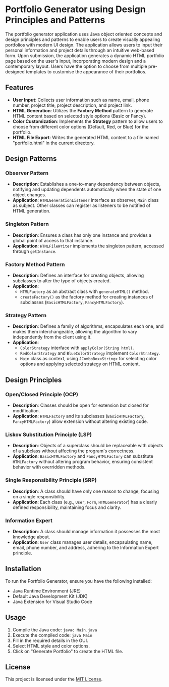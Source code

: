 # Portfolio Generator using Design Principles and Patterns

The portfolio generator application uses Java object oriented concepts and design principles and patterns to enable users to create visually appealing portfolios with modern UI design. The application allows users to input their personal information and project details through an intuitive web-based form. Upon submission, the application generates a dynamic HTML portfolio page based on the user's input, incorporating modern design and a contemporary layout. Users have the option to choose from multiple pre-designed templates to customise the appearance of their portfolios.


## Features

- **User Input**: Collects user information such as name, email, phone number, project title, project description, and project link.
- **HTML Generation**: Utilizes the **Factory Method** pattern to generate HTML content based on selected style options (Basic or Fancy).
- **Color Customization**: Implements the **Strategy** pattern to allow users to choose from different color options (Default, Red, or Blue) for the portfolio.
- **HTML File Export**: Writes the generated HTML content to a file named "portfolio.html" in the current directory.


## Design Patterns

### Observer Pattern
- **Description**: Establishes a one-to-many dependency between objects, notifying and updating dependents automatically when the state of one object changes.
- **Application**: `HTMLGenerationListener` interface as observer, `Main` class as subject. Other classes can register as listeners to be notified of HTML generation.

### Singleton Pattern
- **Description**: Ensures a class has only one instance and provides a global point of access to that instance.
- **Application**: `HTMLFileWriter` implements the singleton pattern, accessed through `getInstance`.

### Factory Method Pattern
- **Description**: Defines an interface for creating objects, allowing subclasses to alter the type of objects created.
- **Application**: 
  - `HTMLFactory` as an abstract class with `generateHTML()` method.
  - `createFactory()` as the factory method for creating instances of subclasses (`BasicHTMLFactory`, `FancyHTMLFactory`).

### Strategy Pattern
- **Description**: Defines a family of algorithms, encapsulates each one, and makes them interchangeable, allowing the algorithm to vary independently from the client using it.
- **Application**:
  - `ColorStrategy` interface with `applyColor(String html)`.
  - `RedColorStrategy` and `BlueColorStrategy` implement `ColorStrategy`.
  - `Main` class as context, using `JComboBox<String>` for selecting color options and applying selected strategy on HTML content.

## Design Principles

### Open/Closed Principle (OCP)
- **Description**: Classes should be open for extension but closed for modification.
- **Application**: `HTMLFactory` and its subclasses (`BasicHTMLFactory`, `FancyHTMLFactory`) allow extension without altering existing code.

### Liskov Substitution Principle (LSP)
- **Description**: Objects of a superclass should be replaceable with objects of a subclass without affecting the program's correctness.
- **Application**: `BasicHTMLFactory` and `FancyHTMLFactory` can substitute `HTMLFactory` without altering program behavior, ensuring consistent behavior with overridden methods.

### Single Responsibility Principle (SRP)
- **Description**: A class should have only one reason to change, focusing on a single responsibility.
- **Application**: Each class (e.g., `User`, `Form`, `HTMLGenerator`) has a clearly defined responsibility, maintaining focus and clarity.

### Information Expert
- **Description**: A class should manage information it possesses the most knowledge about.
- **Application**: `User` class manages user details, encapsulating name, email, phone number, and address, adhering to the Information Expert principle.

## Installation

To run the Portfolio Generator, ensure you have the following installed:

- Java Runtime Environment (JRE)
- Default Java Development Kit (JDK)
- Java Extension for Visual Studio Code

## Usage

1. Compile the Java code: `javac Main.java`
2. Execute the compiled code: `java Main`
3. Fill in the required details in the GUI.
4. Select HTML style and color options.
5. Click on "Generate Portfolio" to create the HTML file.




## License

This project is licensed under the [MIT License](LICENSE).
